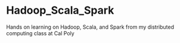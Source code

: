 # Hadoop_Scala_Spark
Hands on learning on Hadoop, Scala, and Spark from my distributed computing class at Cal Poly
